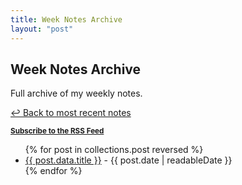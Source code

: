 ```yaml
---
title: Week Notes Archive
layout: "post"
---
```

<h2>Week Notes Archive</h2>
<p>Full archive of my weekly notes.</p>

[↩ Back to most recent notes](/weeknotes/)

<p><sub><strong><a href="/feed/feed.xml">Subscribe to the RSS Feed</a></strong></sub></p>

<ul>
{% for post in collections.post reversed %}
<li><a href="{{post.url}}">{{ post.data.title }}</a> - {{ post.date | readableDate }}</li>
{% endfor %}
</ul>